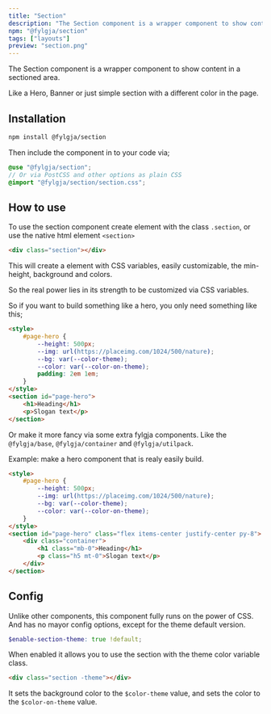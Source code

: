 ```yaml
---
title: "Section"
description: "The Section component is a wrapper component to show content in a sectioned area."
npm: "@fylgja/section"
tags: ["layouts"]
preview: "section.png"
---
```


The Section component is a wrapper component to show content in a sectioned area.

Like a Hero, Banner or just simple section with a different color in the page.

## Installation

```bash
npm install @fylgja/section
```

Then include the component in to your code via;

```scss
@use "@fylgja/section";
// Or via PostCSS and other options as plain CSS
@import "@fylgja/section/section.css";
```

## How to use

To use the section component create element with the class `.section`,
or use the native html element `<section>`

```html
<div class="section"></div>
```

This will create a element with CSS variables, easily customizable, the min-height, background and colors.

So the real power lies in its strength to be customized via CSS variables.

So if you want to build something like a hero,
you only need something like this;

```html
<style>
    #page-hero {
        --height: 500px;
        --img: url(https://placeimg.com/1024/500/nature);
        --bg: var(--color-theme);
        --color: var(--color-on-theme);
        padding: 2em 1em;
    }
</style>
<section id="page-hero">
    <h1>Heading</h1>
    <p>Slogan text</p>
</section>
```

Or make it more fancy via some extra fylgja components.
Like the `@fylgja/base`, `@fylgja/container` and `@fylgja/utilpack`.

Example: make a hero component that is realy easily build.

```html
<style>
    #page-hero {
        --height: 500px;
        --img: url(https://placeimg.com/1024/500/nature);
        --bg: var(--color-theme);
        --color: var(--color-on-theme);
    }
</style>
<section id="page-hero" class="flex items-center justify-center py-8">
    <div class="container">
        <h1 class="mb-0">Heading</h1>
        <p class="h5 mt-0">Slogan text</p>
    </div>
</section>
```

## Config

Unlike other components, this component fully runs on the power of CSS.
And has no mayor config options, except for the theme default version.

```scss
$enable-section-theme: true !default;
```

When enabled it allows you to use the section with the theme color variable class.

```html
<div class="section -theme"></div>
```

It sets the background color to the `$color-theme` value,
and sets the color to the `$color-on-theme` value.
